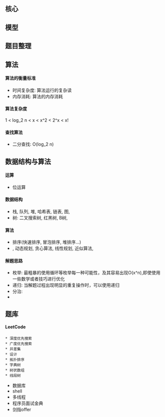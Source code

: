 
## 核心


## 模型



## 题目整理









## 算法
#### 算法的衡量标准
* 时间复杂度: 算法运行的复杂读
* 内存消耗: 算法的内存消耗

#### 算法复杂度
1 < log_2 n < x < x^2 < 2^x < x!

#### 查找算法
* 二分查找: O(log_2 n)


## 数据结构与算法
#### 运算
* 位运算

#### 数据结构
* 栈, 队列, 堆, 哈希表, 链表, 图, 
* 树: 二叉搜索树, 红黑树, B树, 

#### 算法
* 排序(快速排序, 冒泡排序, 堆排序...)
* , 动态规划, 贪心算法, 线性规划, 近似算法,

#### 解题思路
* 枚举: 最粗暴的使用循环等枚举每一种可能性，及其容易出现O(x^n),即使使用一些数学或者技巧进行优化
* 递归: 当解题过程出现明显的重复操作时，可以使用递归
* 分治: 
* 

## 题库
#### LeetCode
    * 深度优先搜索
    * 广度优先搜索
    * 并差集
    * 设计
    * 拓扑排序
    * 字典树
    * 树状数组
    * 线段树

* 数据库
* shell
* 多线程
* 程序员面试金典
* 剑指offer


